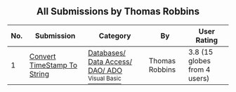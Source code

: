 ﻿<div align="center">

## All Submissions by Thomas Robbins

</div>

No.  | Submission | Category | By   | User Rating
---- | ---------- | -------- | ---- | -----------
1 | [Convert TimeStamp To String<br />](https://github.com/Planet-Source-Code/thomas-robbins-convert-timestamp-to-string__1-2665) | [Databases/ Data Access/ DAO/ ADO<br /><sup>Visual Basic</sup>](../ByCategory/databases-data-access-dao-ado__1-6.md) | Thomas Robbins | 3.8 (15 globes from 4 users)
